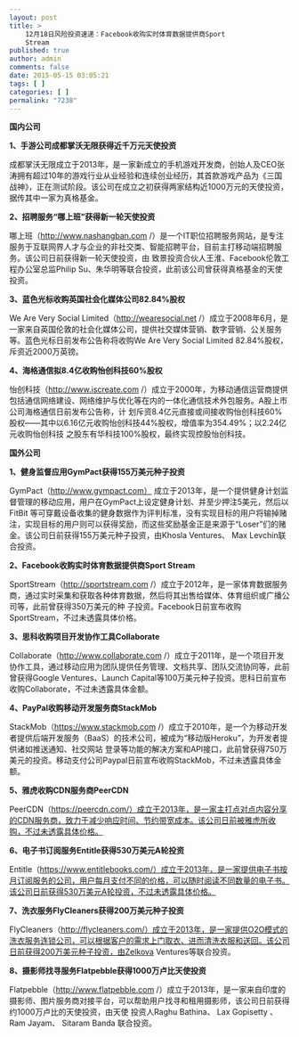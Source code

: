 ```yaml
---
layout: post
title: >
    12月18日风险投资速递：Facebook收购实时体育数据提供商Sport
    Stream
published: true
author: admin
comments: false
date: 2015-05-15 03:05:21
tags: [ ]
categories: [ ]
permalink: "7238"
---
```



**国内公司**

**1、手游公司成都掌沃无限获得近千万元天使投资**

成都掌沃无限成立于2013年，是一家新成立的手机游戏开发商，创始人及CEO张涛拥有超过10年的游戏行业从业经验和连续创业经历，其首款游戏产品为《三国战神》，正在测试阶段。该公司在成立之初获得两家结构近1000万元的天使投资，据传其中一家为真格基金。

**2、招聘服务“哪上班”获得新一轮天使投资**

哪上班（http://www.nashangban.com /）是一个IT职位招聘服务网站，是专注服务于互联网界人才与企业的非社交类、智能招聘平台，目前主打移动端招聘服务。该公司日前获得新一轮天使投资，由 致景投资合伙人王淮、Facebook伦敦工程办公室总监Philip Su、朱华明等联合投资，此前该公司曾获得真格基金的天使投资。

**3、蓝色光标收购英国社会化媒体公司82.84%股权**

We Are Very Social Limited（http://wearesocial.net /）成立于2008年6月，是一家来自英国伦敦的社会化媒体公司，提供社交媒体营销、数字营销、公关服务等。蓝色光标日前发布公告称将收购We Are Very Social Limited 82.84%股权，斥资近2000万英镑。

**4、海格通信拟8.4亿收购怡创科技60%股权**

怡创科技（http://www.iscreate.com /）成立于2000年，为移动通信运营商提供包括通信网络建设、网络维护与优化等在内的一体化通信技术外包服务。A股上市公司海格通信日前发布公告称，计 划斥资8.4亿元直接或间接收购怡创科技60%股权——其中以6.16亿元收购怡创科技44%股权，增值率为354.49%；以2.24亿元收购怡创科技 之股东有华科技100%股权，最终实现控股怡创科技。

**国外公司**

**1、健身监督应用GymPact获得155万美元种子投资**

GymPact（http://www.gympact.com） 成立于2013年，是一个提供健身计划监督管理的移动应用，用户在GymPact上设定健身计划、并至少押注5美元，然后以FitBit 等可穿戴设备收集的健身数据作为评判标准，没有实现目标的用户将输掉赌注，实现目标的用户则可以获得奖励，而这些奖励基金正是来源于“Loser”们的赌 金。该公司日前获得155万美元种子投资，由Khosla Ventures、 Max Levchin联合投资。

**2、Facebook收购实时体育数据提供商Sport Stream**

SportStream（http://sportstream.com /）成立于2012年，是一家体育数据服务商，通过实时采集和获取各种体育数据，然后将其出售给媒体、体育组织或广播公司等，此前曾获得350万美元的种 子投资。Facebook日前宣布收购SportStream，不过未透露具体价格。

**3、思科收购项目开发协作工具Collaborate**

Collaborate（http://www.collaborate.com /）成立于2011年，是一个项目开发协作工具，通过移动应用为团队提供任务管理、文档共享、团队交流协同等，此前曾获得Google Ventures、Launch Capital等100万美元种子投资。思科日前宣布收购Collaborate，不过未透露具体金额。

**4、PayPal收购移动开发服务商StackMob**

StackMob（https://www.stackmob.com /）成立于2010年，是一个为移动开发者提供后端开发服务（BaaS）的技术公司，被成为“移动版Heroku”，为开发者提供诸如推送通知、社交网站 登录等功能的解决方案和API接口，此前曾获得750万美元的投资。移动支付公司Paypal日前宣布收购StackMob，不过未透露具体金额。

**5、雅虎收购CDN服务商PeerCDN**

PeerCDN（https://peercdn.com/）成立于2013年，是一家主打点对点内容分享的CDN服务商，致力于减少响应时间、节约带宽成本。该公司日前被雅虎所收购，不过未透露具体价格。

**6、电子书订阅服务Entitle获得530万美元A轮投资**

Entitle（https://www.entitlebooks.com/）成立于2013年，是一家提供电子书按月订阅服务的公司，用户每月支付不同的价格，可以随时阅读不同数量的电子书。该公司日前获得530万美元A轮投资，不过未透露具体价格。

**7、洗衣服务FlyCleaners获得200万美元种子投资**

FlyCleaners（http://flycleaners.com/）成立于2013年，是一家提供O2O模式的洗衣服务连锁公司，可以根据客户的需求上门取衣、进而清洗衣服和送回。该公司日前获得200万美元种子投资，由Zelkova Ventures等联合投资。

**8、摄影师找寻服务Flatpebble获得1000万卢比天使投资**

Flatpebble（http://www.flatpebble.com /）成立于2013年，是一家来自印度的摄影师、图片服务商对接平台，可以帮助用户找寻和租用摄影师，该公司日前获得约1000万卢比的天使投资，由天使 投资人Raghu Bathina、 Lax Gopisetty 、Ram Jayam、 Sitaram Banda 联合投资。